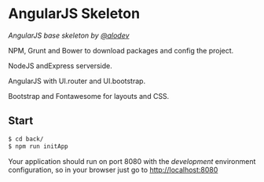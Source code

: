 # AngularJS Skeleton

*AngularJS base skeleton by [@alodev](//twitter.com/alodev)*

NPM, Grunt and Bower to download packages and config the project.

NodeJS andExpress serverside. 

AngularJS with UI.router and UI.bootstrap. 

Bootstrap and Fontawesome for layouts and CSS.

## Start

```bash
$ cd back/
$ npm run initApp
```

Your application should run on port 8080 with the *development* environment configuration, so in your browser just go to [http://localhost:8080](http://localhost:8080)

